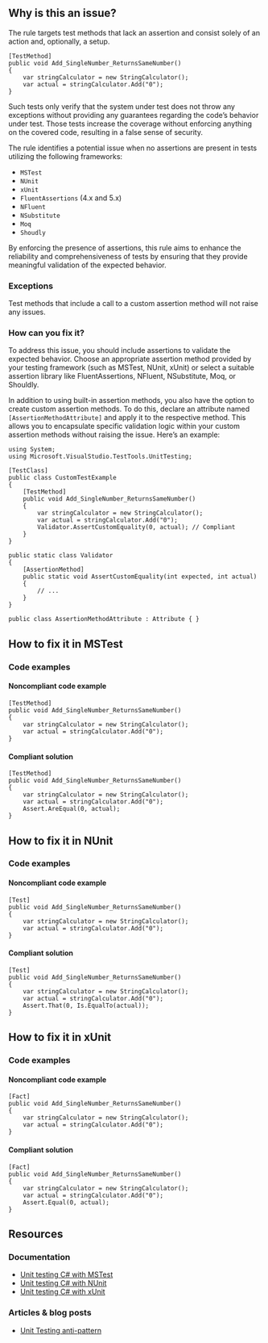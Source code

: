 ## Why is this an issue?

The rule targets test methods that lack an assertion and consist solely of an action and, optionally, a setup.

    [TestMethod]
    public void Add_SingleNumber_ReturnsSameNumber()
    {
        var stringCalculator = new StringCalculator();
        var actual = stringCalculator.Add("0");
    }

Such tests only verify that the system under test does not throw any exceptions without providing any guarantees regarding the code’s behavior
under test. Those tests increase the coverage without enforcing anything on the covered code, resulting in a false sense of security.

The rule identifies a potential issue when no assertions are present in tests utilizing the following frameworks:

- `MSTest`
- `NUnit`
- `xUnit`
- `FluentAssertions` (4.x and 5.x)
- `NFluent`
- `NSubstitute`
- `Moq`
- `Shoudly`

By enforcing the presence of assertions, this rule aims to enhance the reliability and comprehensiveness of tests by ensuring that they provide
meaningful validation of the expected behavior.

### Exceptions

Test methods that include a call to a custom assertion method will not raise any issues.

### How can you fix it?

To address this issue, you should include assertions to validate the expected behavior. Choose an appropriate assertion method provided by your
testing framework (such as MSTest, NUnit, xUnit) or select a suitable assertion library like FluentAssertions, NFluent, NSubstitute, Moq, or
Shouldly.

In addition to using built-in assertion methods, you also have the option to create custom assertion methods. To do this, declare an attribute
named `[AssertionMethodAttribute]` and apply it to the respective method. This allows you to encapsulate specific validation logic within
your custom assertion methods without raising the issue. Here’s an example:

    using System;
    using Microsoft.VisualStudio.TestTools.UnitTesting;
    
    [TestClass]
    public class CustomTestExample
    {
        [TestMethod]
        public void Add_SingleNumber_ReturnsSameNumber()
        {
            var stringCalculator = new StringCalculator();
            var actual = stringCalculator.Add("0");
            Validator.AssertCustomEquality(0, actual); // Compliant
        }
    }
    
    public static class Validator
    {
        [AssertionMethod]
        public static void AssertCustomEquality(int expected, int actual)
        {
            // ...
        }
    }
    
    public class AssertionMethodAttribute : Attribute { }

## How to fix it in MSTest

### Code examples

#### Noncompliant code example

    [TestMethod]
    public void Add_SingleNumber_ReturnsSameNumber()
    {
        var stringCalculator = new StringCalculator();
        var actual = stringCalculator.Add("0");
    }

#### Compliant solution

    [TestMethod]
    public void Add_SingleNumber_ReturnsSameNumber()
    {
        var stringCalculator = new StringCalculator();
        var actual = stringCalculator.Add("0");
        Assert.AreEqual(0, actual);
    }

## How to fix it in NUnit

### Code examples

#### Noncompliant code example

    [Test]
    public void Add_SingleNumber_ReturnsSameNumber()
    {
        var stringCalculator = new StringCalculator();
        var actual = stringCalculator.Add("0");
    }

#### Compliant solution

    [Test]
    public void Add_SingleNumber_ReturnsSameNumber()
    {
        var stringCalculator = new StringCalculator();
        var actual = stringCalculator.Add("0");
        Assert.That(0, Is.EqualTo(actual));
    }

## How to fix it in xUnit

### Code examples

#### Noncompliant code example

    [Fact]
    public void Add_SingleNumber_ReturnsSameNumber()
    {
        var stringCalculator = new StringCalculator();
        var actual = stringCalculator.Add("0");
    }

#### Compliant solution

    [Fact]
    public void Add_SingleNumber_ReturnsSameNumber()
    {
        var stringCalculator = new StringCalculator();
        var actual = stringCalculator.Add("0");
        Assert.Equal(0, actual);
    }

## Resources

### Documentation

- [Unit testing C# with MSTest](https://learn.microsoft.com/en-us/dotnet/core/testing/unit-testing-with-mstest)
- [Unit testing C# with NUnit](https://learn.microsoft.com/en-us/dotnet/core/testing/unit-testing-with-nunit)
- [Unit testing C# with xUnit](https://learn.microsoft.com/en-us/dotnet/core/testing/unit-testing-with-dotnet-test)

### Articles & blog posts

- [Unit Testing anti-pattern](https://www.everydayunittesting.com/2017/03/unit-testing-anti-pattern-not-asserting.html)